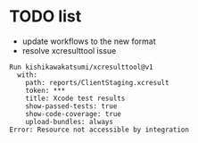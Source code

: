 # TODO list

* update workflows to the new format
* resolve xcresulttool issue
```
Run kishikawakatsumi/xcresulttool@v1
  with:
    path: reports/ClientStaging.xcresult
    token: ***
    title: Xcode test results
    show-passed-tests: true
    show-code-coverage: true
    upload-bundles: always
Error: Resource not accessible by integration
```
